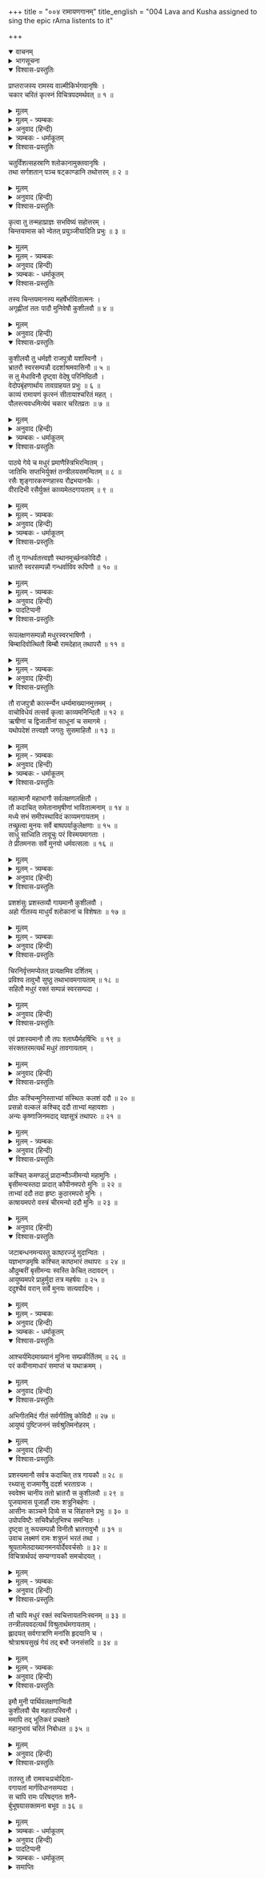 +++
title = "००४ रामायणगानम्"
title_english = "004 Lava and Kusha assigned to sing the epic rAma listents to it"

+++
<details open><summary>वाचनम्</summary>
<div caption="श्रीराम-हरिसीताराममूर्ति-घनपाठिभ्यां वचनम्" class="audioEmbed" src="https://archive.org/download/Ramayana-recitation-Sriram-harisItArAmamUrti-Ghanapaati-v2/Kanda_1/Kanda_1_BK-004-Ramayana_Gaanam.mp3"></div>
</details>

<details><summary>भागसूचना</summary>

4. महर्षि वाल्मीकिका चौबीस हजार श्लोकोंसे युक्त रामायणकाव्यका निर्माण करके उसे लव-कुशको पढ़ाना, मुनिमण्डलीमें रामायणगान करके लव और कुशका प्रशंसित होना तथा अयोध्यामें श्रीरामद्वारा सम्मानित हो उन दोनोंका रामदरबारमें रामायणगान सुनाना
</details>

<details open><summary>विश्वास-प्रस्तुतिः</summary>

प्राप्तराजस्य रामस्य वाल्मीकिर्भगवानृषिः ।  
चकार चरितं कृत्स्नं विचित्रपदमर्थवत् ॥ १ ॥
</details>

<details><summary>मूलम्</summary>

प्राप्तराजस्य रामस्य वाल्मीकिर्भगवानृषिः ।  
चकार चरितं कृत्स्नं विचित्रपदमर्थवत् ॥ १ ॥
</details>

<details><summary>मूलम् - त्र्यम्बकः</summary>

प्राप्त-राज्यस्य रामस्य वाल्मीकिर् भगवान् ऋषिः ।  
> चकार चरितं कृत्स्नं विचित्र-पदम् आत्मवान् ॥
</details>

<details><summary>अनुवाद (हिन्दी)</summary>

श्रीरामचन्द्रजीने जब वनसे लौटकर राज्यका शासन अपने हाथमें ले लिया, उसके बाद भगवान् वाल्मीकि मुनिने उनके सम्पूर्ण चरित्रके आधारपर विचित्र पद और अर्थसे युक्त रामायणकाव्यका निर्माण किया ॥ १ ॥
</details>

<details><summary>त्र्यम्बकः - धर्माकूतम्</summary>

अनेन ग्रन्थ-करण-कालः सूचितः ॥
</details>

<details open><summary>विश्वास-प्रस्तुतिः</summary>

चतुर्विंशत्सहस्राणि श्लोकानामुक्तवानृषिः ।  
तथा सर्गशतान् पञ्च षट्काण्डानि तथोत्तरम् ॥ २ ॥
</details>

<details><summary>मूलम्</summary>

चतुर्विंशत्सहस्राणि श्लोकानामुक्तवानृषिः ।  
तथा सर्गशतान् पञ्च षट्काण्डानि तथोत्तरम् ॥ २ ॥
</details>

<details><summary>अनुवाद (हिन्दी)</summary>

इसमें महर्षिने चौबीस हजार श्लोक, पाँच सौ सर्ग तथा उत्तरसहित सात काण्डोंका प्रतिपादन किया है ॥ २ ॥
</details>

<details open><summary>विश्वास-प्रस्तुतिः</summary>

कृत्वा तु तन्महाप्राज्ञः सभविष्यं सहोत्तरम् ।  
चिन्तयामास को न्वेतत् प्रयुञ्जीयादिति प्रभुः ॥ ३ ॥
</details>

<details><summary>मूलम्</summary>

कृत्वा तु तन्महाप्राज्ञः सभविष्यं सहोत्तरम् ।  
चिन्तयामास को न्वेतत् प्रयुञ्जीयादिति प्रभुः ॥ ३ ॥
</details>

<details><summary>मूलम् - त्र्यम्बकः</summary>

कृत्वापि तन् महा-प्राज्ञः स-भविष्यं सहोत्तरम् ।
चिन्तयामास को न्व् एतत् प्रयुञ्जीयाद् इति प्रभुः ॥
</details>

<details><summary>अनुवाद (हिन्दी)</summary>

भविष्य तथा उत्तरकाण्डसहित समस्त रामायण पूर्ण कर लेनेके पश्चात् सामर्थ्यशाली, महाज्ञानी महर्षिने सोचा कि कौन ऐसा शक्तिशाली पुरुष होगा, जो इस महाकाव्यको पढ़कर जनसमुदायमें सुना सके ॥ ३ ॥
</details>

<details><summary>त्र्यम्बकः - धर्माकूतम्</summary>

अत्र चतुर्विंशति-सहस्र-संख्य्योक्त्या चतुर्विंशत्य्-अक्षर-गायत्री-तुल्यता सूचिता । प्रथम-पद्ये "तपः-स्वाध्याय-निरतम्" इत्य्-अत्र प्रथमं त-कारस्य सर्ग-प्रान्ते "पठन् द्विजः-" इत्य् एतस्मिन् पद्ये "महत्त्वम् ईयात्" इत्य्-अत्र "यात्" इत्य् अक्षरस्य ग्रहणाद् अपि गायत्री-रूपत्वं सूचितम् । अन्यच् च, गायत्री सवितृ-प्रतिपादिका । अयं ग्रन्थस् तद्-वंश-प्रतिपादकः । तस्माद् गायत्र्या एव विस्तरः ॥
</details>

<details open><summary>विश्वास-प्रस्तुतिः</summary>

तस्य चिन्तयमानस्य महर्षेर्भावितात्मनः ।  
अगृह्णीतां ततः पादौ मुनिवेषौ कुशीलवौ ॥ ४ ॥
</details>

<details><summary>मूलम्</summary>

तस्य चिन्तयमानस्य महर्षेर्भावितात्मनः ।  
अगृह्णीतां ततः पादौ मुनिवेषौ कुशीलवौ ॥ ४ ॥
</details>

<details><summary>अनुवाद (हिन्दी)</summary>

शुद्ध अन्तःकरणवाले उन महर्षिके इस प्रकार विचार करते ही मुनिवेषमें रहनेवाले राजकुमार कुश और लवने आकर उनके चरणोंमें प्रणाम किया ॥ ४ ॥
</details>

<details open><summary>विश्वास-प्रस्तुतिः</summary>

कुशीलवौ तु धर्मज्ञौ राजपुत्रौ यशस्विनौ ।  
भ्रातरौ स्वरसम्पन्नौ ददर्शाश्रमवासिनौ ॥ ५ ॥  
स तु मेधाविनौ दृष्ट्वा वेदेषु परिनिष्ठितौ ।  
वेदोपबृंहणार्थाय तावग्राहयत प्रभुः ॥ ६ ॥  
काव्यं रामायणं कृत्स्नं सीतायाश्चरितं महत् ।  
पौलस्त्यवधमित्येवं चकार चरितव्रतः ॥ ७ ॥
</details>

<details><summary>मूलम्</summary>

कुशीलवौ तु धर्मज्ञौ राजपुत्रौ यशस्विनौ ।  
भ्रातरौ स्वरसम्पन्नौ ददर्शाश्रमवासिनौ ॥ ५ ॥  
स तु मेधाविनौ दृष्ट्वा वेदेषु परिनिष्ठितौ ।  
वेदोपबृंहणार्थाय तावग्राहयत प्रभुः ॥ ६ ॥  
काव्यं रामायणं कृत्स्नं सीतायाश्चरितं महत् ।  
पौलस्त्यवधमित्येवं चकार चरितव्रतः ॥ ७ ॥
</details>

<details><summary>अनुवाद (हिन्दी)</summary>

राजकुमार कुश और लव दोनों भाई धर्मके ज्ञाता और यशस्वी थे । उनका स्वर बड़ा ही मधुर था और वे मुनिके आश्रमपर ही रहते थे । उनकी धारणाशक्ति अद्भुत थी और वे दोनों ही वेदोंमें पारंगत हो चुके थे । भगवान् वाल्मीकिने उनकी ओर देखा और उन्हें सुयोग्य समझकर उत्तम व्रतका पालन करनेवाले उन महर्षिने वेदार्थका विस्तारके साथ ज्ञान करानेके लिये उन्हें सीताके चरित्रसे युक्त सम्पूर्ण रामायण नामक महाकाव्यका, जिसका दूसरा नाम पौलस्त्यवध अथवा दशाननवध था, अध्ययन कराया ॥ ५—७ ॥
</details>

<details><summary>त्र्यम्बकः - धर्माकूतम्</summary>

अनेन समीचीन-विद्या मेधाविने नियताय देयेति धर्मः सूचितः, "न विद्याम् ऊषरे वपेत्" इति श्रुतेः ॥
</details>

<details open><summary>विश्वास-प्रस्तुतिः</summary>

पाठ्ये गेये च मधुरं प्रमाणैस्त्रिभिरन्वितम् ।  
जातिभिः सप्तभिर्युक्तं तन्त्रीलयसमन्वितम् ॥ ८ ॥  
रसैः शृङ्गारकरुणहास्य रौद्रभयानकैः ।  
वीरादिभी रसैर्युक्तं काव्यमेतदगायताम् ॥ ९ ॥
</details>

<details><summary>मूलम्</summary>

पाठ्ये गेये च मधुरं प्रमाणैस्त्रिभिरन्वितम् ।  
जातिभिः सप्तभिर्युक्तं तन्त्रीलयसमन्वितम् ॥ ८ ॥  
रसैः शृङ्गारकरुणहास्य रौद्रभयानकैः ।  
वीरादिभी रसैर्युक्तं काव्यमेतदगायताम् ॥ ९ ॥
</details>

<details><summary>मूलम् - त्र्यम्बकः</summary>

आसीनानां समीपस्थाविदं काव्यमगायताम् ।  
पाठ्ये गेये च मधुरं प्रमाणैस्त्रिभिरन्वितम् ॥
जातिभिः सप्तभिर् बद्धं तन्त्री-लय-समन्वितम् ।  
हास्य-शृङ्गार-कारुण्य-रौद्र-वीर-भयानकैः ॥
बीभत्साद्भुत-संयुक्तं काव्यम् एतद् अगायताम् ॥
</details>

<details><summary>अनुवाद (हिन्दी)</summary>

वह महाकाव्य पढ़ने और गानेमें भी मधुर, द्रुत, मध्य और विलम्बित—इन तीनों गतियोंसे अन्वित, षड्ज आदि सातों स्वरोंसे युक्त, वीणा बजाकर स्वर और तालके साथ गाने योग्य तथा शृंगार, करुण, हास्य, रौद्र, भयानक तथा वीर आदि सभी रसोंसे अनुप्राणित है । दोनों भाई कुश और लव उस महाकाव्यको पढ़कर उसका गान करने लगे ॥ ८-९ ॥
</details>

<details><summary>त्र्यम्बकः - धर्माकूतम्</summary>

अनेन वेद-त्रय-साम्यं सूचितम्, "मितम् अमितं स्वरः" इत्य् ऐतरेय-ब्राह्मणोक्त-लक्षणात् । मितम् ऋगादि, अमितं यजुरादि, स्वरः सामादि । अस्मिन् ग्रन्थे मितं श्लोकः, स्वरो गीतिः, एतद्-द्वयम् इह स्पष्टम् । अमितं साम्यम् । कथम् इति चेत्; "मा निषाद" इत्य् एतत्-पद्यानन्तरम् एव पाद-बद्ध-ग्रन्थः, तत्-पूर्वं छन्दो-बद्ध-पद्यानाम् अभावात् । "तपः-स्वाध्याय-निरतम्" इत्य् आरभ्य "क्रौञ्चीम् इदं वचनम् अब्रवीत्" इत्य् एतद्-अन्तस्य ग्रन्थस्य अमितत्वं विना न अन्या गतिः । इदानीं प्रत्यक्षं छन्दो-बद्धतया दृश्यत इति चेत्, श्लोकोत्पत्त्य्-अनन्तरं तच्-छिष्यैः छन्दो-बद्धतया रचितो भविष्यति । तस्मात् "मा निषाद" इत्य् एतत्-पूर्वस्य ग्रन्थस्य अमितत्व-रूपं यजुष्ट्वं सिद्धम् । तस्माद् वेद-त्रय-साम्यम् उपपन्नम् । तथा च प्रथम-सर्गे नारद-वाक्यम्-

> इदं पवित्रं पाप-घ्नं पुण्यं वेदैश् च संमितम् ।

इति । वेदैर् इति बहुवचनाद् वेदत्रयसाम्यं सिद्धम् ॥
</details>

<details open><summary>विश्वास-प्रस्तुतिः</summary>

तौ तु गान्धर्वतत्त्वज्ञौ स्थानमूर्च्छनकोविदौ ।  
भ्रातरौ स्वरसम्पन्नौ गन्धर्वाविव रूपिणौ ॥ १० ॥
</details>

<details><summary>मूलम्</summary>

तौ तु गान्धर्वतत्त्वज्ञौ स्थानमूर्च्छनकोविदौ ।  
भ्रातरौ स्वरसम्पन्नौ गन्धर्वाविव रूपिणौ ॥ १० ॥
</details>

<details><summary>मूलम् - त्र्यम्बकः</summary>

तौ तु गान्धर्व-तत्त्वज्ञौ मूर्छना-स्थान-कोविदौ ॥  
> भ्रातरौ स्वर-संपन्नौ गन्धर्वाव् इव रूपिणौ ॥
</details>

<details><summary>अनुवाद (हिन्दी)</summary>

वे दोनों भाई गान्धर्व विद्या (संगीत-शास्त्र) के तत्त्वज्ञ, स्थान१ और मूर्च्छनाके२ जानकार, मधुर स्वरसे सम्पन्न तथा गन्धर्वोंके समान मनोहर रूपवाले थे ॥ १० ॥
</details>

<details><summary>पादटिप्पनी</summary>

१. स्थान शब्दसे यहाँ मन्द्र, मध्यम और ताररूप त्रिविध स्वरोंकी उत्पत्तिका स्थान बताया गया है । हृदयकी ग्रन्थिसे ऊपर और कपोलफलकसे नीचे जो प्राणोंके संचारका स्थान है, उसीको स्थान कहते हैं; उनके तीन भेद हैं—हृदय, कण्ठ और सिर । उसके पुनः तीन-तीन भेद होते हैं—मन्द्र, मध्य और तार; जैसा कि शाण्डिल्यका वचन है—  
यदूर्ध्वं हृदयग्रन्थेः कपोलफलकादधः ।  
प्राणसंचारणस्थानं स्थानमित्यभिधीयते ॥  
उरः कण्ठः शिरश्चेतितत्पुनस्त्रिविधं भवेत् ।  
मन्द्रं मध्यं च तारं च...... ॥  
२.	जहाँ स्वर पूर्ण होते हैं, उस स्थानको मूर्छना कहते हैं । जैसा कि कहा गया है—  
यत्रैव स्युः स्वराः पूर्णा मूर्छना सेत्युदाहृता ।  
वैजयन्तीकोशके अनुसार वीणा आदिके वादनको मूर्छना कहते हैं—‘वादने मूर्छना प्रोक्ता ।’
</details>

<details open><summary>विश्वास-प्रस्तुतिः</summary>

रूपलक्षणसम्पन्नौ मधुरस्वरभाषिणौ ।  
बिम्बादिवोत्थितौ बिम्बौ रामदेहात् तथापरौ ॥ ११ ॥
</details>

<details><summary>मूलम्</summary>

रूपलक्षणसम्पन्नौ मधुरस्वरभाषिणौ ।  
बिम्बादिवोत्थितौ बिम्बौ रामदेहात् तथापरौ ॥ ११ ॥
</details>

<details><summary>मूलम् - त्र्यम्बकः</summary>

रूप-लक्षण-संपन्नौ मधुर-स्वर-भाषिणौ ।  
बिम्बाद् इवोद्धृतौ बिम्बौ राम-देहात् तथापरौ ॥
</details>

<details><summary>अनुवाद (हिन्दी)</summary>

सुन्दर रूप और शुभ लक्षण उनकी सहज सम्पत्ति थे । वे दोनों भाई बड़े मधुर स्वरसे वार्तालाप करते थे । जैसे बिम्बसे प्रतिबिम्ब प्रकट होते हैं, उसी प्रकार श्रीरामके शरीरसे उत्पन्न हुए वे दोनों राजकुमार दूसरे युगल श्रीराम ही प्रतीत होते थे ॥ ११ ॥
</details>

<details open><summary>विश्वास-प्रस्तुतिः</summary>

तौ राजपुत्रौ कात्स्‍न्‍‍र्येन धर्म्यमाख्यानमुत्तमम् ।  
वाचोविधेयं तत्सर्वं कृत्वा काव्यमनिन्दितौ ॥ १२ ॥  
ऋषीणां च द्विजातीनां साधूनां च समागमे ।  
यथोपदेशं तत्त्वज्ञौ जगतुः सुसमाहितौ ॥ १३ ॥
</details>

<details><summary>मूलम्</summary>

तौ राजपुत्रौ कात्स्‍न्‍‍र्येन धर्म्यमाख्यानमुत्तमम् ।  
वाचोविधेयं तत्सर्वं कृत्वा काव्यमनिन्दितौ ॥ १२ ॥  
ऋषीणां च द्विजातीनां साधूनां च समागमे ।  
यथोपदेशं तत्त्वज्ञौ जगतुः सुसमाहितौ ॥ १३ ॥
</details>

<details><summary>मूलम् - त्र्यम्बकः</summary>

तौ राज-पुत्रौ कार्त्स्न्येन धर्म्यम् आख्यानम् उत्तमम् ।  
वाचो-विधेयं तत् सर्वं कृत्वा काव्यम् अनिन्दितौ ॥

ऋषीणां च द्विजातीनां साधूनां च समागमे ।  
यथोपदेशं तत्त्व-ज्ञौ जगतुस् तौ कुशीलवौ ॥
</details>

<details><summary>अनुवाद (हिन्दी)</summary>

वे दोनों राजपुत्र सब लोगोंकी प्रशंसाके पात्र थे, उन्होंने उस धर्मानुकूल उत्तम उपाख्यानमय सम्पूर्ण काव्यको जिह्वाग्र कर लिया था और जब कभी ऋषियों, ब्राह्मणों तथा साधुओंका समागम होता था, उस समय उनके बीचमें बैठकर वे दोनों तत्त्वज्ञ बालक एकाग्रचित्त हो रामायणका गान किया करते थे ॥ १२-१३ ॥
</details>

<details><summary>त्र्यम्बकः - धर्माकूतम्</summary>

अनेन अध्येत्रा सम्यग् अधीतायाः विद्याया महतां समीपे प्रचारः कर्तव्य इति सूचितम् ॥
</details>

<details open><summary>विश्वास-प्रस्तुतिः</summary>

महात्मानौ महाभागौ सर्वलक्षणलक्षितौ ।  
तौ कदाचित् समेतानामृषीणां भावितात्मनाम् ॥ १४ ॥  
मध्ये सभं समीपस्थाविदं काव्यमगायताम् ।  
तच्छ्रुत्वा मुनयः सर्वे बाष्पपर्याकुलेक्षणाः ॥ १५ ॥  
साधु साध्विति तावूचुः परं विस्मयमागताः ।  
ते प्रीतमनसः सर्वे मुनयो धर्मवत्सलाः ॥ १६ ॥
</details>

<details><summary>मूलम्</summary>

महात्मानौ महाभागौ सर्वलक्षणलक्षितौ ।  
तौ कदाचित् समेतानामृषीणां भावितात्मनाम् ॥ १४ ॥  
मध्ये सभं समीपस्थाविदं काव्यमगायताम् ।  
तच्छ्रुत्वा मुनयः सर्वे बाष्पपर्याकुलेक्षणाः ॥ १५ ॥  
साधु साध्विति तावूचुः परं विस्मयमागताः ।  
ते प्रीतमनसः सर्वे मुनयो धर्मवत्सलाः ॥ १६ ॥
</details>

<details><summary>मूलम् - त्र्यम्बकः</summary>

साधु साध्व् इति चाप्य् ऊचुः परं विस्मयम् आगताः ।
</details>

<details><summary>अनुवाद (हिन्दी)</summary>

एक दिनकी बात है, बहुत-से शुद्ध अन्तःकरणवाले महर्षियोंकी मण्डली एकत्र हुई थी । उसमें महान् सौभाग्यशाली तथा समस्त शुभ लक्षणोंसे सुशोभित महामनस्वी कुश और लव भी उपस्थित थे । उन्होंने बीच सभामें उन महात्माओंके समीप बैठकर उस रामायणकाव्यका गान किया । उसे सुनकर सभी मुनियोंके नेत्रोंमें आँसू भर आये और वे अत्यन्त विस्मय-विमुग्ध होकर उन्हें साधुवाद देने लगे । मुनि धर्मवत्सल तो होते ही हैं; वह धार्मिक उपाख्यान सुनकर उन सबके मनमें बड़ी प्रसन्नता हुई ॥ १४—१६ ॥
</details>

<details open><summary>विश्वास-प्रस्तुतिः</summary>

प्रशशंसुः प्रशस्तव्यौ गायमानौ कुशीलवौ ।  
अहो गीतस्य माधुर्यं श्लोकानां च विशेषतः ॥ १७ ॥
</details>

<details><summary>मूलम्</summary>

प्रशशंसुः प्रशस्तव्यौ गायमानौ कुशीलवौ ।  
अहो गीतस्य माधुर्यं श्लोकानां च विशेषतः ॥ १७ ॥
</details>

<details><summary>मूलम् - त्र्यम्बकः</summary>

प्रशशंसुः प्रशस्तव्यौ गायन्तौ तौ कुशीलवौ ॥
</details>

<details><summary>अनुवाद (हिन्दी)</summary>

वे रामायण-कथाके गायक कुमार कुश और लवकी, जो प्रशंसाके ही योग्य थे, इस प्रकार प्रशंसा करने लगे—‘अहो! इन बालकोंके गीतमें कितना माधुर्य है । श्लोकोंकी मधुरता तो और भी अद्भुत है ॥ १७ ॥
</details>

<details open><summary>विश्वास-प्रस्तुतिः</summary>

चिरनिर्वृत्तमप्येतत् प्रत्यक्षमिव दर्शितम् ।  
प्रविश्य तावुभौ सुष्ठु तथाभावमगायताम् ॥ १८ ॥  
सहितौ मधुरं रक्तं सम्पन्नं स्वरसम्पदा ।
</details>

<details><summary>मूलम्</summary>

चिरनिर्वृत्तमप्येतत् प्रत्यक्षमिव दर्शितम् ।  
प्रविश्य तावुभौ सुष्ठु तथाभावमगायताम् ॥ १८ ॥  
सहितौ मधुरं रक्तं सम्पन्नं स्वरसम्पदा ।
</details>

<details><summary>अनुवाद (हिन्दी)</summary>

‘यद्यपि इस काव्यमें वर्णित घटना बहुत दिनों पहले हो चुकी है तो भी इन दोनों बालकोंने इस सभामें प्रवेश करके एक साथ ऐसे सुन्दर भावसे स्वरसम्पन्न, रागयुक्त मधुरगान किया है कि वे पहलेकी घटनाएँ भी प्रत्यक्ष-सी दिखायी देने लगी हैं—मानो अभी-अभी आँखोंके सामने घटित हो रही हों’ ॥ १८ १/२ ॥
</details>

<details open><summary>विश्वास-प्रस्तुतिः</summary>

एवं प्रशस्यमानौ तौ तपः श्लाघ्यैर्महर्षिभिः ॥ १९ ॥  
संरक्ततरमत्यर्थं मधुरं तावगायताम् ।
</details>

<details><summary>मूलम्</summary>

एवं प्रशस्यमानौ तौ तपः श्लाघ्यैर्महर्षिभिः ॥ १९ ॥  
संरक्ततरमत्यर्थं मधुरं तावगायताम् ।
</details>

<details><summary>अनुवाद (हिन्दी)</summary>

इस प्रकार उत्तम तपस्यासे युक्त महर्षिगण उन दोनों कुमारोंकी प्रशंसा करते और वे उनसे प्रशंसित होकर अत्यन्त मधुर रागसे रामायणका गान करते थे ॥
</details>

<details open><summary>विश्वास-प्रस्तुतिः</summary>

प्रीतः कश्चिन्मुनिस्ताभ्यां संस्थितः कलशं ददौ ॥ २० ॥  
प्रसन्नो वल्कलं कश्चिद् ददौ ताभ्यां महायशाः ।  
अन्यः कृष्णाजिनमदाद् यज्ञसूत्रं तथापरः ॥ २१ ॥
</details>

<details><summary>मूलम्</summary>

प्रीतः कश्चिन्मुनिस्ताभ्यां संस्थितः कलशं ददौ ॥ २० ॥  
प्रसन्नो वल्कलं कश्चिद् ददौ ताभ्यां महायशाः ।  
अन्यः कृष्णाजिनमदाद् यज्ञसूत्रं तथापरः ॥ २१ ॥
</details>

<details><summary>मूलम् - त्र्यम्बकः</summary>

प्रीतः कश्चिन् मुनिस् ताभ्यां संमतः कलशं ददौ ।  
प्रसन्नो वल्कलं कश्चिद् ददौ ताभ्यां महा-तपाः ॥
अन्यः कृष्णाजिनं प्रादान् मौञ्जीम् अन्यो महा-मुनिः ।  
कश्चित् कमण्डलुं प्रादाद् यज्ञसूत्रम् अथापरः ॥
</details>

<details><summary>अनुवाद (हिन्दी)</summary>

उनके गानसे संतुष्ट हुए किसी मुनिने उठकर उन्हें पुरस्कारके रूपमें एक कलश प्रदान किया । किसी दूसरे महायशस्वी महर्षिने प्रसन्न होकर उन दोनोंको वल्कल वस्त्र दिया । किसीने काला मृगचर्म भेंट किया तो किसीने यज्ञोपवीत ॥ २०-२१ ॥
</details>

<details open><summary>विश्वास-प्रस्तुतिः</summary>

कश्चित् कमण्डलुं प्रादान्मौञ्जीमन्यो महामुनिः ।  
बृसीमन्यस्तदा प्रादात् कौपीनमपरो मुनिः ॥ २२ ॥  
ताभ्यां ददौ तदा हृष्टः कुठारमपरो मुनिः ।  
काषायमपरो वस्त्रं चीरमन्यो ददौ मुनिः ॥ २३ ॥
</details>

<details><summary>मूलम्</summary>

कश्चित् कमण्डलुं प्रादान्मौञ्जीमन्यो महामुनिः ।  
बृसीमन्यस्तदा प्रादात् कौपीनमपरो मुनिः ॥ २२ ॥  
ताभ्यां ददौ तदा हृष्टः कुठारमपरो मुनिः ।  
काषायमपरो वस्त्रं चीरमन्यो ददौ मुनिः ॥ २३ ॥
</details>

<details><summary>अनुवाद (हिन्दी)</summary>

एकने कमण्डलु दिया तो दूसरे महामुनिने मुञ्जकी मेखला भेंट की । तीसरेने आसन और चौथेने कौपीन प्रदान किया । किसी अन्य मुनिने हर्षमें भरकर उन दोनों बालकोंके लिये कुठार अर्पित किया । किसीने गेरुआ वस्त्र दिया तो किसी मुनिने चीर भेंट किया ॥ २२—२३ ॥
</details>

<details open><summary>विश्वास-प्रस्तुतिः</summary>

जटाबन्धनमन्यस्तु काष्ठरज्जुं मुदान्वितः ।  
यज्ञभाण्डमृषिः कश्चित् काष्ठभारं तथापरः ॥ २४ ॥  
औदुम्बरीं बृसीमन्यः स्वस्ति केचित् तदावदन् ।  
आयुष्यमपरे प्राहुर्मुदा तत्र महर्षयः ॥ २५ ॥  
ददुश्चैवं वरान् सर्वे मुनयः सत्यवादिनः ।
</details>

<details><summary>मूलम्</summary>

जटाबन्धनमन्यस्तु काष्ठरज्जुं मुदान्वितः ।  
यज्ञभाण्डमृषिः कश्चित् काष्ठभारं तथापरः ॥ २४ ॥  
औदुम्बरीं बृसीमन्यः स्वस्ति केचित् तदावदन् ।  
आयुष्यमपरे प्राहुर्मुदा तत्र महर्षयः ॥ २५ ॥  
ददुश्चैवं वरान् सर्वे मुनयः सत्यवादिनः ।
</details>

<details><summary>मूलम् - त्र्यम्बकः</summary>

औदुम्बरीं ब्रसीम् अन्यो जप-मालाम् अथापरः ।  
आयुष्यम् अपरे चोचुर् मुदा तत्र महर्षयः ॥
</details>

<details><summary>अनुवाद (हिन्दी)</summary>

किसी दूसरेने आनन्दमग्न होकर जटा बाँधनेके लिये रस्सी दी तो किसीने समिधा बाँधकर लानेके लिये डोरी प्रदान की । एक ऋषिने यज्ञपात्र दिया तो दूसरेने काष्ठभार समर्पित किया । किसीने गूलरकी लकड़ीका बना हुआ पीढ़ा अर्पित किया । कुछ लोग उस समय आशीर्वाद देने लगे—‘बच्चो! तुम दोनोंका कल्याण हो ।’ दूसरे महर्षि प्रसन्नतापूर्वक बोल उठे—‘तुम्हारी आयु बढ़े ।’ इस प्रकार सभी सत्यवादी मुनियोंने उन दोनोंको नाना प्रकारके वर दिये ॥ २४-२५ १/२ ॥
</details>

<details><summary>त्र्यम्बकः - धर्माकूतम्</summary>

अनेन महद्भिर् मुनिभिः श्लाघा-पूर्वक-पारितोषिक-प्रदानेन इतरैर् अपि पुण्य-कथा-श्रोतृभिः स्व-स्व-शक्त्य्-अनुसारेण धर्म-वक्ता पूजनीय इति सूचितम् । अनेन महा-जन-परिग्रहो ऽपि सूचितः । "तस्माद् गायते न देयम्" इति निषेधो वृत्त्यर्थम् असद्-गायक-विषय इत्य् अपि सूचितम् । एतत्-काव्यं पठतां श्रोतॄणां च आयुष्कारकं पुष्टि-जनकं च । तथा च -

> आयुष्यं पुष्टि-जनकं सर्व-श्रुति-मनोहरम् ॥

प्रथम-सर्गे ऽपि,

> इदं पवित्रं पापघ्नं पुण्यं वेदैश् च संमितम् ।  
> यः पठेद् राम-चरितं सर्व-पापैः प्रमुच्यते ॥  
> एतद् आख्यानम् आयुष्यं पठन् रामायणं नरः ।  
> स-पुत्र-पौत्रः सगणः प्रेत्य स्वर्गे महीयते ॥

> पठन् द्विजो वाग्-ऋषभत्वम् ईयात्  
> स्यात् क्षत्रियो भूमि-पतित्वम् ईयात् ।  
> वणिग्-जनः पण्य-फलत्वम् ईयाज्  
> जनश् च शूद्रो ऽपि महत्त्वम् ईयात् ॥

इत्य् उक्तम् । एवं च पुरुषार्थ-प्राप्तिः प्रतिपादिता ॥
</details>

<details open><summary>विश्वास-प्रस्तुतिः</summary>

आश्चर्यमिदमाख्यानं मुनिना सम्प्रकीर्तितम् ॥ २६ ॥  
परं कवीनामाधारं समाप्तं च यथाक्रमम् ।
</details>

<details><summary>मूलम्</summary>

आश्चर्यमिदमाख्यानं मुनिना सम्प्रकीर्तितम् ॥ २६ ॥  
परं कवीनामाधारं समाप्तं च यथाक्रमम् ।
</details>

<details><summary>अनुवाद (हिन्दी)</summary>

महर्षि वाल्मीकिद्वारा वर्णित यह आश्चर्यमय काव्य परवर्ती कवियोंके लिये श्रेष्ठ आधारशिला है । श्रीरामचन्द्रजीके सम्पूर्ण चरित्रोंका क्रमशः वर्णन करते हुए इसकी समाप्ति की गयी है ॥ २६ १/२ ॥
</details>

<details open><summary>विश्वास-प्रस्तुतिः</summary>

अभिगीतमिदं गीतं सर्वगीतिषु कोविदौ ॥ २७ ॥  
आयुष्यं पुष्टिजननं सर्वश्रुतिमनोहरम् ।
</details>

<details><summary>मूलम्</summary>

अभिगीतमिदं गीतं सर्वगीतिषु कोविदौ ॥ २७ ॥  
आयुष्यं पुष्टिजननं सर्वश्रुतिमनोहरम् ।
</details>

<details><summary>अनुवाद (हिन्दी)</summary>

सम्पूर्ण गीतोंके विशेषज्ञ राजकुमारो! यह काव्य आयु एवं पुष्टि प्रदान करनेवाला तथा सबके कान और मनको मोहनेवाला मधुर संगीत है । तुम दोनोंने बड़े सुन्दर ढंगसे इसका गान किया है ॥ २७ १/२ ॥
</details>

<details open><summary>विश्वास-प्रस्तुतिः</summary>

प्रशस्यमानौ सर्वत्र कदाचित् तत्र गायकौ ॥ २८ ॥  
रथ्यासु राजमार्गेषु ददर्श भरताग्रजः ।  
स्ववेश्म चानीय ततो भ्रातरौ स कुशीलवौ ॥ २९ ॥  
पूजयामास पूजार्हौ रामः शत्रुनिबर्हणः ।  
आसीनः काञ्चने दिव्ये स च सिंहासने प्रभुः ॥ ३० ॥  
उपोपविष्टैः सचिवैर्भ्रातृभिश्च समन्वितः ।  
दृष्ट्वा तु रूपसम्पन्नौ विनीतौ भ्रातरावुभौ ॥ ३१ ॥  
उवाच लक्ष्मणं रामः शत्रुघ्नं भरतं तथा ।  
श्रूयतामेतदाख्यानमनयोर्देववर्चसोः ॥ ३२ ॥  
विचित्रार्थपदं सम्यग्गायकौ समचोदयत् ।
</details>

<details><summary>मूलम्</summary>

प्रशस्यमानौ सर्वत्र कदाचित् तत्र गायकौ ॥ २८ ॥  
रथ्यासु राजमार्गेषु ददर्श भरताग्रजः ।  
स्ववेश्म चानीय ततो भ्रातरौ स कुशीलवौ ॥ २९ ॥  
पूजयामास पूजार्हौ रामः शत्रुनिबर्हणः ।  
आसीनः काञ्चने दिव्ये स च सिंहासने प्रभुः ॥ ३० ॥  
उपोपविष्टैः सचिवैर्भ्रातृभिश्च समन्वितः ।  
दृष्ट्वा तु रूपसम्पन्नौ विनीतौ भ्रातरावुभौ ॥ ३१ ॥  
उवाच लक्ष्मणं रामः शत्रुघ्नं भरतं तथा ।  
श्रूयतामेतदाख्यानमनयोर्देववर्चसोः ॥ ३२ ॥  
विचित्रार्थपदं सम्यग्गायकौ समचोदयत् ।
</details>

<details><summary>मूलम् - त्र्यम्बकः</summary>

प्रशस्यमानौ सर्वत्र कदाचित् तत्र गायनौ ।  
रथ्यासु राज-मार्गेषु ददर्श भरताग्रजः ॥
स्व-वेश्म चानीय ततो भ्रातरौ तौ कुशीलवौ ।  
पूजयामास पूजार्हौ रामः शत्रु-निबर्हणः ।
आसीनः काञ्चने दिव्ये स च सिंहासने प्रभुः ।  
उपोपविष्टः सचिवैर् भ्रातृभिश् च परंतपः ॥
दृष्ट्वा तु रूप-संपन्नौ ताव् उभौ नियतस् तदा ।  
उवाच लक्ष्मणं रामः शत्रुघ्नं भरतं तथा ॥  
श्रूयताम् इदम् आख्यानम् अनयोर् देव-वर्चसोः ।  
विचित्रार्थ-पदं सम्यग् गायिनौ समचोदयत् ॥
</details>

<details><summary>अनुवाद (हिन्दी)</summary>

एक समय सर्वत्र प्रशंसित होनेवाले राजकुमार कुश और लव अयोध्याकी गलियों और सड़कोंपर रामायणके श्लोकोंका गान करते हुए विचर रहे थे । इसी समय उनके ऊपर भरतके बड़े भाई श्रीरामकी दृष्टि पड़ी । उन्होंने उन समादरयोग्य बन्धुओंको अपने घर बुलाकर उनका यथोचित सम्मान किया । तदनन्तर शत्रुओंका संहार करनेवाले श्रीराम सुवर्णमय दिव्य सिंहासनपर विराजमान हुए । उनके मन्त्री और भाई भी उनके पास ही बैठे थे । उन सबके साथ सुन्दर रूपवाले उन दोनों विनयशील भाइयोंकी ओर देखकर श्रीरामचन्द्रजीने भरत, लक्ष्मण और शत्रुघ्नसे कहा—‘ये देवताके समान तेजस्वी दोनों कुमार विचित्र अर्थ और पदोंसे युक्त मधुर काव्य बड़े सुन्दर ढंगसे गाकर सुनाते हैं । तुम सब लोग इसे सुनो ।’ यों कहकर उन्होंने उन दोनों भाइयोंको गानेकी आज्ञा दी ॥
</details>

<details open><summary>विश्वास-प्रस्तुतिः</summary>

तौ चापि मधुरं रक्तं स्वचित्तायतनिःस्वनम् ॥ ३३ ॥  
तन्त्रीलयवदत्यर्थं विश्रुतार्थमगायताम् ।  
ह्लादयत् सर्वगात्राणि मनांसि हृदयानि च ।  
श्रोत्राश्रयसुखं गेयं तद् बभौ जनसंसदि ॥ ३४ ॥
</details>

<details><summary>मूलम्</summary>

तौ चापि मधुरं रक्तं स्वचित्तायतनिःस्वनम् ॥ ३३ ॥  
तन्त्रीलयवदत्यर्थं विश्रुतार्थमगायताम् ।  
ह्लादयत् सर्वगात्राणि मनांसि हृदयानि च ।  
श्रोत्राश्रयसुखं गेयं तद् बभौ जनसंसदि ॥ ३४ ॥
</details>

<details><summary>मूलम् - त्र्यम्बकः</summary>

तौ चापि मधुरं रक्तं स्वञ्चितायत-निस्वनम् ।  
तन्त्री-लयवद् अत्यर्थं विश्रुतार्थम् अगायताम् ॥
</details>

<details><summary>अनुवाद (हिन्दी)</summary>

आज्ञा पाकर वे दोनों भाई वीणाके लयके साथ अपने मनके अनुकूल तार (उच्च) एवं मधुर स्वरमें राग अलापते हुए रामायणकाव्यका गान करने लगे । उनका उच्चारण इतना स्पष्ट था कि सुनते ही अर्थका बोध हो जाता था । उनका गान सुनकर श्रोताओंके समस्त अंगोंमें हर्षजनित रोमाञ्च हो आया तथा उन सबके मन और आत्मामें आनन्दकी तरंगें उठने लगीं । उस जनसभामें होनेवाला वह गान सबकी श्रवणेन्द्रियोंको अत्यन्त सुखद प्रतीत होता था ॥ ३३-३४ ॥
</details>

<details open><summary>विश्वास-प्रस्तुतिः</summary>

इमौ मुनी पार्थिवलक्षणान्वितौ  
कुशीलवौ चैव महातपस्विनौ ।  
ममापि तद् भूतिकरं प्रचक्षते  
महानुभावं चरितं निबोधत ॥ ३५ ॥
</details>

<details><summary>मूलम्</summary>

इमौ मुनी पार्थिवलक्षणान्वितौ  
कुशीलवौ चैव महातपस्विनौ ।  
ममापि तद् भूतिकरं प्रचक्षते  
महानुभावं चरितं निबोधत ॥ ३५ ॥
</details>

<details><summary>अनुवाद (हिन्दी)</summary>

उस समय श्रीरामने अपने भाइयोंका ध्यान आकृष्ट करते हुए कहा—‘ये दोनों कुमार मुनि होकर भी राजोचित लक्षणोंसे सम्पन्न हैं । संगीतमें कुशल होनेके साथ ही महान् तपस्वी हैं । ये जिस चरित्रका—प्रबन्ध काव्यका गान करते हैं, वह शब्दार्थालङ्कार, उत्तम गुण एवं सुन्दर रीति आदिसे युक्त होनेके कारण अत्यन्त प्रभावशाली है । मेरे लिये भी अभ्युदयकारक है; ऐसा वृद्ध पुरुषोंका कथन है । अतः तुम सब लोग ध्यान देकर इसे सुनो’ ॥ ३५ ॥
</details>

<details open><summary>विश्वास-प्रस्तुतिः</summary>

ततस्तु तौ रामवचःप्रचोदिता-  
वगायतां मार्गविधानसम्पदा ।  
स चापि रामः परिषद‍्गतः शनै-  
र्बुभूषयासक्तमना बभूव ॥ ३६ ॥
</details>

<details><summary>मूलम्</summary>

ततस्तु तौ रामवचःप्रचोदिता-  
वगायतां मार्गविधानसम्पदा ।  
स चापि रामः परिषद‍्गतः शनै-  
र्बुभूषयासक्तमना बभूव ॥ ३६ ॥
</details>

<details><summary>त्र्यम्बकः - धर्माकूतम्</summary>

ततस् तु तौ राम-वचः-प्रचोदिताव्-  
अगायतां मार्ग-विधान-संपदा ।  
स चापि रामः परिषद्-गतः स्वनैर्-  
बुभूषयासक्तमना बभूव ह ॥
</details>

<details><summary>अनुवाद (हिन्दी)</summary>

तदनन्तर श्रीरामकी आज्ञासे प्रेरित हो वे दोनों भाई मार्गविधानकी* रीतिसे रामायणका गान करने लगे । सभामें बैठे हुए भगवान् श्रीराम भी धीरे-धीरे उनका गान सुननेमें तन्मय हो गये ॥ ३६ ॥
</details>

<details><summary>पादटिप्पनी</summary>

* गान दो प्रकारके होते हैं—मार्ग और देशी । भिन्न-भिन्न देशोंकी प्राकृत भाषामें गाये जानेवाले गानको देशी कहते हैं और समूचे राष्ट्रमें प्रसिद्ध संस्कृत आदि भाषाका आश्रय लेकर गाया हुआ गान मार्गके नामसे प्रसिद्ध है । कुमार कुश और लव संस्कृत भाषाका आश्रय लेकर इसीकी रीतिसे गा रहे थे ।
</details>

<details><summary>त्र्यम्बकः - धर्माकूतम्</summary>

अनेन अस्य प्रबन्धस्य विरुद्ध-कथा-अनभिरुचिना धर्म-विरुद्ध-केवल-अर्थ-पर-जाबालि-वाक्य-श्रवण-कुपितेन धर्म-प्रधानेन श्री-रामेण आदर-पूर्वकं श्रुतम् इति धर्म-अधिगमाय सत्-संग्राह्यता सूचिता ।
तम् एव धर्मं महर्षिणा वाल्मीकिना "व्यङ्ग्य-प्रधानं काव्यम् उत्तमम्" इति व्यङ्ग्य-मर्यादया प्रतिपादयता श्री-राम-स्वामि-चरितम् एव वाच्यत्वेन प्रतिपाद्यते ॥

</details>

<details><summary>समाप्तिः</summary>

इत्यार्षे श्रीमद्रामायणे वाल्मीकीये आदिकाव्ये बालकाण्डे चतुर्थः सर्गः ॥ ४ ॥  
इस प्रकार श्रीवाल्मीकिनिर्मित आर्षरामायण आदिकाव्यके बालकाण्डमें चौथा सर्ग पूरा हुआ ॥ ४ ॥
</details>

